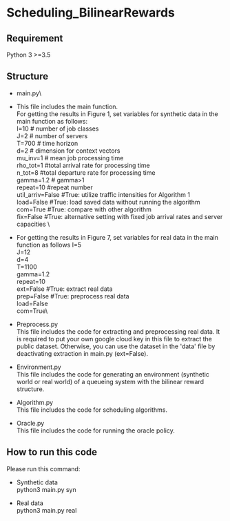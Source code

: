 # Scheduling_BilinearRewards


## Requirement
 Python 3 >=3.5

## Structure
  * main.py\
   * This file includes the main function.\
   For getting the results in Figure 1, set variables for synthetic data in the main function as follows:\
   I=10 # number of job classes\
   J=2  # number of servers\
   T=700 # time horizon\
   d=2 # dimension for context vectors\
   mu_inv=1 # mean job processing time\
   rho_tot=1  #total arrival rate for processing time\
   n_tot=8  #total departure rate for processing time\
   gamma=1.2 # gamma>1\
   repeat=10  #repeat number\
   util_arriv=False #True: utilize traffic intensities for Algorithm 1\
   load=False #True: load saved data without running the algorithm\
   com=True #True: compare with other algorithm\
   fix=False #True: alternative setting with fixed job arrival rates and server capacities \
   * For getting the results in Figure 7, set variables for real data in the main function as follows
   I=5\
   J=12\
   d=4\
   T=1100\
   gamma=1.2\
   repeat=10\
   ext=False #True: extract real data\
   prep=False #True: preprocess real data\
   load=False\
   com=True\

  * Preprocess.py\
  This file includes the code for extracting and preprocessing real data. It is required to put your own google cloud key in this file to extract the public dataset. Otherwise, you can use the dataset in the 'data' file by deactivating extraction in main.py (ext=False).

  * Environment.py\
  This file includes the code for generating an environment (synthetic world or real world) of a queueing system with the bilinear reward structure. 
  
  * Algorithm.py\
  This file includes the code for scheduling algorithms.

  * Oracle.py\
  This file includes the code for running the oracle policy.

## How to run this code
Please run this command:

 * Synthetic data\
 python3 main.py syn

 * Real data\
 python3 main.py real
